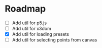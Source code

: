 # Roadmap

- [ ] Add util for p5.js
- [ ] Add util for x3dom
- [x] Add util for loading presets
- [ ] Add util for selecting points from canvas
